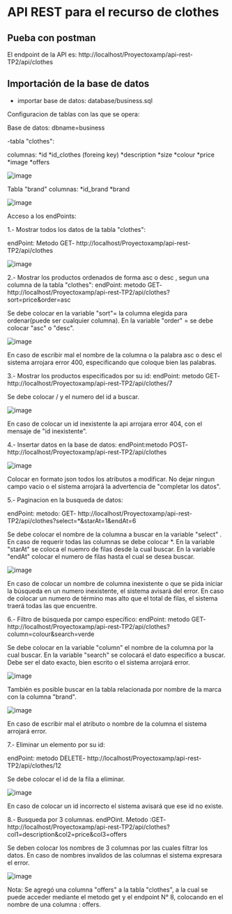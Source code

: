 # API REST para el recurso de clothes



## Pueba con postman
El endpoint de la API es: http://localhost/Proyectoxamp/api-rest-TP2/api/clothes

## Importación de  la base de datos
- importar base de datos: database/business.sql

Configuracion de tablas con las que se opera:

Base de datos: 
dbname=business

-tabla "clothes":

columnas:
*id
*id_clothes (foreing key)
*description
*size
*colour
*price
*image
*offers



![image](https://user-images.githubusercontent.com/112092368/201440576-409da508-8b67-408f-b092-f3c34d7a5238.png)



Tabla "brand"
columnas:
*id_brand
*brand



![image](https://user-images.githubusercontent.com/112092368/201440634-085b6678-ab2c-4aa9-b193-ce2e8b3570e9.png)


Acceso a los endPoints:

1.- Mostrar  todos los datos de la tabla "clothes":

endPoint: Metodo GET- http://localhost/Proyectoxamp/api-rest-TP2/api/clothes



![image](https://user-images.githubusercontent.com/112092368/201440783-b244b545-3fbe-4778-a828-1d903c767a9c.png)


2.- Mostrar los productos ordenados de forma asc o desc , segun una columna de la tabla "clothes":
 endPoint: metodo GET- 
 http://localhost/Proyectoxamp/api-rest-TP2/api/clothes?sort=price&order=asc

Se debe colocar en la variable "sort"= la columna elegida para ordenar(puede ser cualquier columna).
En la variable  "order" = se debe colocar "asc" o "desc".


![image](https://user-images.githubusercontent.com/112092368/201441245-a3068dca-0d01-4fe8-a929-9fea160f6a89.png)

En caso de escribir mal el nombre de la columna o la palabra asc o desc el sistema arrojara error 400, especificando que coloque bien las palabras.



3.- Mostrar los productos especificados por su id:
endPoint: metodo GET-
http://localhost/Proyectoxamp/api-rest-TP2/api/clothes/7

Se debe colocar / y el numero del id a buscar.

![image](https://user-images.githubusercontent.com/112092368/201441640-ef4864c5-9bd9-450d-8196-6c5e739b8b8e.png)


En caso de colocar un id inexistente la api arrojara error 404, con el mensaje de "id inexistente".

4.- Insertar datos en la base de datos:
endPoint:metodo POST-
http://localhost/Proyectoxamp/api-rest-TP2/api/clothes


![image](https://user-images.githubusercontent.com/112092368/201441854-c8095429-8abd-4e76-9d18-e70b9f4befbc.png)

Colocar en formato json  todos los atributos a modificar. No dejar ningun campo vacio o el sistema arrojará la advertencia de "completar los datos".

5.- Paginacion en la busqueda de datos:

endPoint: metodo: GET- 
http://localhost/Proyectoxamp/api-rest-TP2/api/clothes?select=*&starAt=1&endAt=6

Se debe colocar el nombre de la columna a buscar en la variable "select" . En caso de requerir todas las columnas se debe colocar *.
En la variable "starAt" se coloca el nuemro de filas desde la cual buscar.
En la variable "endAt" colocar el numero de filas hasta el cual se desea buscar.


![image](https://user-images.githubusercontent.com/112092368/201442546-4de43d86-6645-4a55-8313-eb9870574977.png)

En caso de colocar un nombre de columna inexistente  o que se pida iniciar la búsqueda en un numero inexistente, el sistema avisará del error. En caso de colocar un numero de término mas alto que el total de filas, el sistema traerá todas las que encuentre.

6.- Filtro de búsqueda por campo específico:
endPoint: metodo GET-
http://localhost/Proyectoxamp/api-rest-TP2/api/clothes?column=colour&search=verde

Se debe colocar en la variable "column" el nombre de la columna por la cual buscar.
En la variable "search" se colocará el dato especifico a buscar. Debe ser el dato exacto, bien escrito o el sistema arrojará error.

![image](https://user-images.githubusercontent.com/112092368/201443058-86e6050e-5652-4de5-a2f8-59e442de3532.png)

También es posible buscar en la tabla relacionada por nombre de la marca con la columna "brand".

![image](https://user-images.githubusercontent.com/112092368/201443273-063755f3-556f-4a7d-9547-484600729467.png)

En caso de escribir mal el atributo o nombre de la columna el sistema arrojará error.

7.- Eliminar un elemento por su id:

endPoint: metodo DELETE- 
http://localhost/Proyectoxamp/api-rest-TP2/api/clothes/12

Se debe colocar el id de la fila a eliminar.

![image](https://user-images.githubusercontent.com/112092368/201443544-6b66a70e-766b-434e-986e-7d2d5d15b2ad.png)

En caso de colocar un id incorrecto el sistema avisará que ese id no existe.

8.- Busqueda por 3 columnas.
endPOint. Metodo :GET-
http://localhost/Proyectoxamp/api-rest-TP2/api/clothes?col1=description&col2=price&col3=offers

Se deben colocar los nombres de 3 columnas por las cuales filtrar los datos.
En caso de nombres invalidos de las columnas el sistema expresara el error.



![image](https://user-images.githubusercontent.com/112092368/201446818-15efb279-9957-49df-953e-d146234ebecf.png)



Nota:
Se agregó una columna "offers" a la tabla "clothes", a la cual se puede acceder mediante el metodo get y el endpoint N° 8, colocando en el nombre de una columna : offers.














